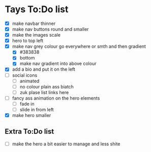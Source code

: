 # Tays To:Do list

- [x] make navbar thinner
- [x] make nav buttons round and smaller
- [x] make the images scale
- [x] hero to top left
- [x] make nav grey colour go everywhere or smth and then gradient
  - [x] #383838
  - [x] bottom
  - [x] make nav gradient into above colour
- [x] add a bio and put it on the left
- [ ] social icons
  - [ ] animated
  - [ ] no colour plain ass biatch
  - [ ] zuk plase list links here
- [ ] fancy ass animation on the hero elements
  - [ ] fade in
  - [ ] slide in from left
- [x] make hero smaller

## Extra To:Do list

- [ ] make the hero a bit easier to manage and less shite
